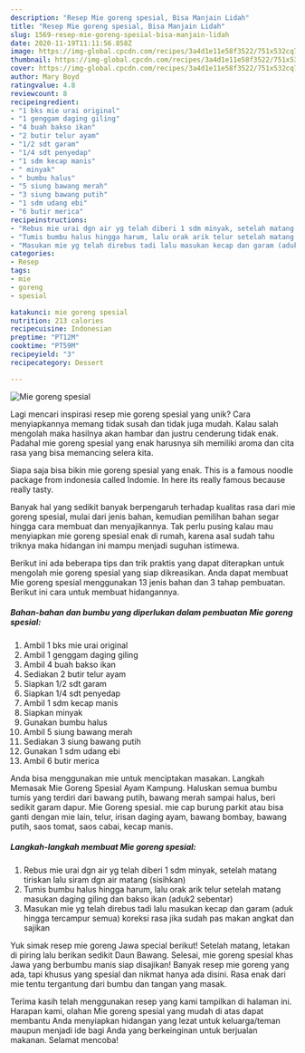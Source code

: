 ```yaml
---
description: "Resep Mie goreng spesial, Bisa Manjain Lidah"
title: "Resep Mie goreng spesial, Bisa Manjain Lidah"
slug: 1569-resep-mie-goreng-spesial-bisa-manjain-lidah
date: 2020-11-19T11:11:56.858Z
image: https://img-global.cpcdn.com/recipes/3a4d1e11e58f3522/751x532cq70/mie-goreng-spesial-foto-resep-utama.jpg
thumbnail: https://img-global.cpcdn.com/recipes/3a4d1e11e58f3522/751x532cq70/mie-goreng-spesial-foto-resep-utama.jpg
cover: https://img-global.cpcdn.com/recipes/3a4d1e11e58f3522/751x532cq70/mie-goreng-spesial-foto-resep-utama.jpg
author: Mary Boyd
ratingvalue: 4.8
reviewcount: 8
recipeingredient:
- "1 bks mie urai original"
- "1 genggam daging giling"
- "4 buah bakso ikan"
- "2 butir telur ayam"
- "1/2 sdt garam"
- "1/4 sdt penyedap"
- "1 sdm kecap manis"
- " minyak"
- " bumbu halus"
- "5 siung bawang merah"
- "3 siung bawang putih"
- "1 sdm udang ebi"
- "6 butir merica"
recipeinstructions:
- "Rebus mie urai dgn air yg telah diberi 1 sdm minyak, setelah matang tiriskan lalu siram dgn air matang (sisihkan)"
- "Tumis bumbu halus hingga harum, lalu orak arik telur setelah matang masukan daging giling dan bakso ikan (aduk2 sebentar)"
- "Masukan mie yg telah direbus tadi lalu masukan kecap dan garam (aduk hingga tercampur semua) koreksi rasa jika sudah pas makan angkat dan sajikan"
categories:
- Resep
tags:
- mie
- goreng
- spesial

katakunci: mie goreng spesial 
nutrition: 213 calories
recipecuisine: Indonesian
preptime: "PT12M"
cooktime: "PT59M"
recipeyield: "3"
recipecategory: Dessert

---
```



![Mie goreng spesial](https://img-global.cpcdn.com/recipes/3a4d1e11e58f3522/751x532cq70/mie-goreng-spesial-foto-resep-utama.jpg)

Lagi mencari inspirasi resep mie goreng spesial yang unik? Cara menyiapkannya memang tidak susah dan tidak juga mudah. Kalau salah mengolah maka hasilnya akan hambar dan justru cenderung tidak enak. Padahal mie goreng spesial yang enak harusnya sih memiliki aroma dan cita rasa yang bisa memancing selera kita.

Siapa saja bisa bikin mie goreng spesial yang enak. This is a famous noodle package from indonesia called Indomie. In here its really famous because really tasty.

Banyak hal yang sedikit banyak berpengaruh terhadap kualitas rasa dari mie goreng spesial, mulai dari jenis bahan, kemudian pemilihan bahan segar hingga cara membuat dan menyajikannya. Tak perlu pusing kalau mau menyiapkan mie goreng spesial enak di rumah, karena asal sudah tahu triknya maka hidangan ini mampu menjadi suguhan istimewa.


Berikut ini ada beberapa tips dan trik praktis yang dapat diterapkan untuk mengolah mie goreng spesial yang siap dikreasikan. Anda dapat membuat Mie goreng spesial menggunakan 13 jenis bahan dan 3 tahap pembuatan. Berikut ini cara untuk membuat hidangannya.

<!--inarticleads1-->

##### Bahan-bahan dan bumbu yang diperlukan dalam pembuatan Mie goreng spesial:

1. Ambil 1 bks mie urai original
1. Ambil 1 genggam daging giling
1. Ambil 4 buah bakso ikan
1. Sediakan 2 butir telur ayam
1. Siapkan 1/2 sdt garam
1. Siapkan 1/4 sdt penyedap
1. Ambil 1 sdm kecap manis
1. Siapkan  minyak
1. Gunakan  bumbu halus
1. Ambil 5 siung bawang merah
1. Sediakan 3 siung bawang putih
1. Gunakan 1 sdm udang ebi
1. Ambil 6 butir merica


Anda bisa menggunakan mie untuk menciptakan masakan. Langkah Memasak Mie Goreng Spesial Ayam Kampung. Haluskan semua bumbu tumis yang terdiri dari bawang putih, bawang merah sampai halus, beri sedikit garam dapur. Mie Goreng spesial. mie cap burung parkit atau bisa ganti dengan mie lain, telur, irisan daging ayam, bawang bombay, bawang putih, saos tomat, saos cabai, kecap manis. 

<!--inarticleads2-->

##### Langkah-langkah membuat Mie goreng spesial:

1. Rebus mie urai dgn air yg telah diberi 1 sdm minyak, setelah matang tiriskan lalu siram dgn air matang (sisihkan)
1. Tumis bumbu halus hingga harum, lalu orak arik telur setelah matang masukan daging giling dan bakso ikan (aduk2 sebentar)
1. Masukan mie yg telah direbus tadi lalu masukan kecap dan garam (aduk hingga tercampur semua) koreksi rasa jika sudah pas makan angkat dan sajikan


Yuk simak resep mie goreng Jawa special berikut! Setelah matang, letakan di piring lalu berikan sedikit Daun Bawang. Selesai, mie goreng spesial khas Jawa yang berbumbu manis siap disajikan! Banyak resep mie goreng yang ada, tapi khusus yang spesial dan nikmat hanya ada disini. Rasa enak dari mie tentu tergantung dari bumbu dan tangan yang masak. 

Terima kasih telah menggunakan resep yang kami tampilkan di halaman ini. Harapan kami, olahan Mie goreng spesial yang mudah di atas dapat membantu Anda menyiapkan hidangan yang lezat untuk keluarga/teman maupun menjadi ide bagi Anda yang berkeinginan untuk berjualan makanan. Selamat mencoba!
